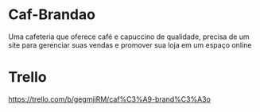 # Caf-Brandao

Uma cafeteria que oferece café e capuccino de qualidade, precisa de um site para gerenciar suas vendas e promover sua loja em um espaço online


# Trello

https://trello.com/b/gegmjiRM/caf%C3%A9-brand%C3%A3o
